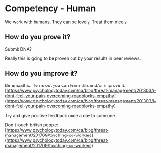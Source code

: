 # Competency - Human

We work with humans.  They can be lovely.  Treat them nicely.

## How do you prove it?

Submit DNA?

Really this is going to be proven out by your results in peer reviews.

## How do you improve it?

Be empathic.  Turns out you can learn this and/or improve it: [https://www.psychologytoday.com/ca/blog/threat-management/201303/i-dont-feel-your-pain-overcoming-roadblocks-empathy](https://www.psychologytoday.com/ca/blog/threat-management/201303/i-dont-feel-your-pain-overcoming-roadblocks-empathy)

Try and give positive feedback once a day to someone.

Don't touch british people: [https://www.psychologytoday.com/ca/blog/threat-management/201709/touching-co-workers](https://www.psychologytoday.com/ca/blog/threat-management/201709/touching-co-workers)

